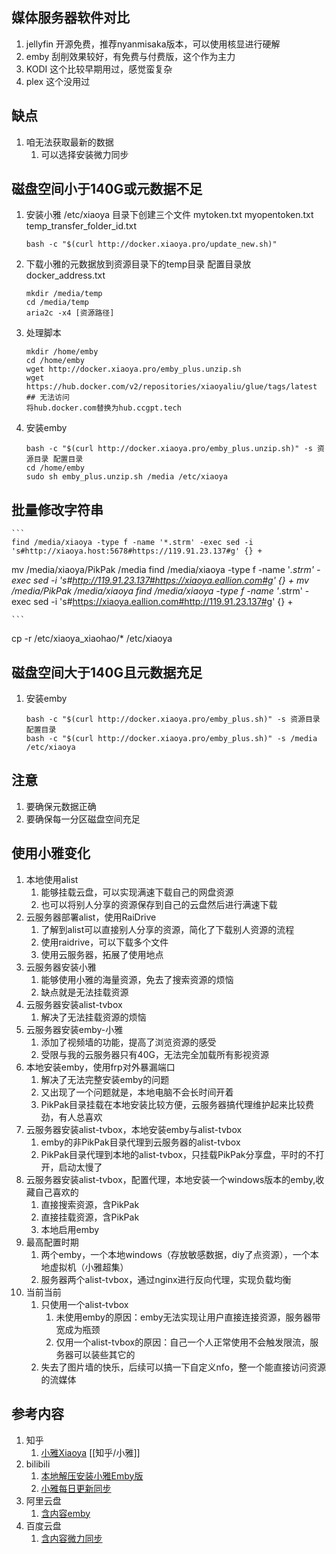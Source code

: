 ## 媒体服务器软件对比
1. jellyfin 开源免费，推荐nyanmisaka版本，可以使用核显进行硬解
2. emby 刮削效果较好，有免费与付费版，这个作为主力
3. KODI 这个比较早期用过，感觉蛮复杂
4. plex 这个没用过

## 缺点
1. 咱无法获取最新的数据
   1. 可以选择安装微力同步

## 磁盘空间小于140G或元数据不足
1. 安装小雅
   /etc/xiaoya 目录下创建三个文件 mytoken.txt myopentoken.txt temp_transfer_folder_id.txt
    ```
    bash -c "$(curl http://docker.xiaoya.pro/update_new.sh)"
    ```
2. 下载小雅的元数据放到资源目录下的temp目录
   配置目录放 docker_address.txt
   ```
   mkdir /media/temp
   cd /media/temp
   aria2c -x4 [资源路径]
   ```
3. 处理脚本
   ```
   mkdir /home/emby
   cd /home/emby
   wget http://docker.xiaoya.pro/emby_plus.unzip.sh
   wget https://hub.docker.com/v2/repositories/xiaoyaliu/glue/tags/latest
   ## 无法访问
   将hub.docker.com替换为hub.ccgpt.tech
   ```
4. 安装emby
   ```
   bash -c "$(curl http://docker.xiaoya.pro/emby_plus.unzip.sh)" -s 资源目录 配置目录
   cd /home/emby
   sudo sh emby_plus.unzip.sh /media /etc/xiaoya
    ```

## 批量修改字符串
    ```
    find /media/xiaoya -type f -name '*.strm' -exec sed -i 's#http://xiaoya.host:5678#https://119.91.23.137#g' {} +

mv /media/xiaoya/PikPak /media
find /media/xiaoya -type f -name '*.strm' -exec sed -i 's#http://119.91.23.137#https://xiaoya.eallion.com#g' {} +
mv /media/PikPak /media/xiaoya
find /media/xiaoya -type f -name '*.strm' -exec sed -i 's#https://xiaoya.eallion.com#http://119.91.23.137#g' {} +

    ```
cp -r /etc/xiaoya_xiaohao/* /etc/xiaoya

## 磁盘空间大于140G且元数据充足
1. 安装emby
   ```
   bash -c "$(curl http://docker.xiaoya.pro/emby_plus.sh)" -s 资源目录 配置目录
   bash -c "$(curl http://docker.xiaoya.pro/emby_plus.sh)" -s /media /etc/xiaoya
   ```

## 注意
1. 要确保元数据正确
2. 要确保每一分区磁盘空间充足


## 使用小雅变化
1. 本地使用alist
   1. 能够挂载云盘，可以实现满速下载自己的网盘资源
   2. 也可以将别人分享的资源保存到自己的云盘然后进行满速下载
2. 云服务器部署alist，使用RaiDrive
   1. 了解到alist可以直接别人分享的资源，简化了下载别人资源的流程
   2. 使用raidrive，可以下载多个文件
   3. 使用云服务器，拓展了使用地点
3. 云服务器安装小雅
   1. 能够使用小雅的海量资源，免去了搜索资源的烦恼
   2. 缺点就是无法挂载资源
4. 云服务器安装alist-tvbox
   1. 解决了无法挂载资源的烦恼
5. 云服务器安装emby-小雅
   1. 添加了视频墙的功能，提高了浏览资源的感受
   2. 受限与我的云服务器只有40G，无法完全加载所有影视资源
6. 本地安装emby，使用frp对外暴漏端口
   1. 解决了无法完整安装emby的问题
   2. 又出现了一个问题就是，本地电脑不会长时间开着
   3. PikPak目录挂载在本地安装比较方便，云服务器搞代理维护起来比较费劲，有人总喜欢
7. 云服务器安装alist-tvbox，本地安装emby与alist-tvbox
   1. emby的非PikPak目录代理到云服务器的alist-tvbox
   2. PikPak目录代理到本地的alist-tvbox，只挂载PikPak分享盘，平时的不打开，启动太慢了
8. 云服务器安装alist-tvbox，配置代理，本地安装一个windows版本的emby,收藏自己喜欢的
   1. 直接搜索资源，含PikPak
   2. 直接挂载资源，含PikPak
   3. 本地启用emby
9. 最高配置时期
   1. 两个emby，一个本地windows（存放敏感数据，diy了点资源），一个本地虚拟机（小雅超集）
   2. 服务器两个alist-tvbox，通过nginx进行反向代理，实现负载均衡
10. 当前当前
    1. 只使用一个alist-tvbox
       1. 未使用emby的原因：emby无法实现让用户直接连接资源，服务器带宽成为瓶颈
       2. 仅用一个alist-tvbox的原因：自己一个人正常使用不会触发限流，服务器可以装些其它的
    2. 失去了图片墙的快乐，后续可以搞一下自定义nfo，整一个能直接访问资源的流媒体

## 参考内容
1. 知乎
   1. [小雅Xiaoya](https://zhuanlan.zhihu.com/p/673584505) [[知乎/小雅]]
2. bilibili
   1. [本地解压安装小雅Emby版](https://www.bilibili.com/video/BV1ii4y1v7E2)
   2. [小雅每日更新同步](https://www.bilibili.com/video/BV1Sw411G7cy)
3. 阿里云盘
   1. [含内容emby](https://www.aliyundrive.com/s/kFZYuw3DJwD)
4. 百度云盘
   1. [含内容微力同步](https://pan.baidu.com/s/1rgoMgMaRuxkWBr6am-t_Mg?pwd=w0yp)